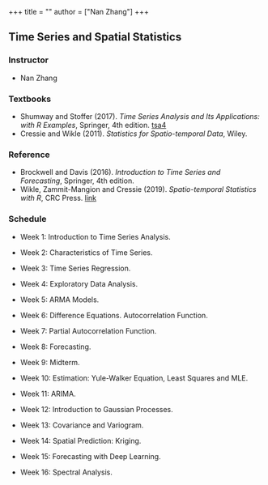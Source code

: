 +++
title = ""
author = ["Nan Zhang"]
+++

## Time Series and Spatial Statistics

### Instructor

*   Nan Zhang

### Textbooks

*   Shumway and Stoffer (2017). _Time Series Analysis and Its Applications: with R Examples_, Springer, 4th edition. [tsa4](http://www.stat.pitt.edu/stoffer/tsa4/tsa4.htm)
*   Cressie and Wikle (2011). _Statistics for Spatio-temporal Data_, Wiley.

### Reference

*   Brockwell and Davis (2016). _Introduction to Time Series and Forecasting_, Springer, 4th edition.
*   Wikle, Zammit-Mangion and Cressie (2019). _Spatio-temporal Statistics with R_, CRC Press. [link](https://spacetimewithr.org/)

### Schedule

*   Week 1: Introduction to Time Series Analysis.

*   Week 2: Characteristics of Time Series.

*   Week 3: Time Series Regression.

*   Week 4: Exploratory Data Analysis.

*   Week 5: ARMA Models.

*   Week 6: Difference Equations. Autocorrelation Function.

*   Week 7: Partial Autocorrelation Function.

*   Week 8: Forecasting.

*   Week 9: Midterm.

*   Week 10: Estimation: Yule-Walker Equation, Least Squares and MLE.

*   Week 11: ARIMA.

*   Week 12: Introduction to Gaussian Processes.

*   Week 13: Covariance and Variogram.

*   Week 14: Spatial Prediction: Kriging.

*   Week 15: Forecasting with Deep Learning.

*   Week 16: Spectral Analysis.